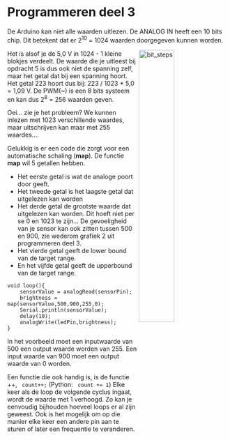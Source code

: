 # Programmeren deel 3

De Arduino kan niet alle waarden uitlezen. 
De ANALOG IN heeft een 10 bits chip. 
Dit betekent dat er 2<sup>10</sup> = 1024 waarden doorgegeven kunnen worden. 
<p>
  <img align="right" src="../../../figures/arduino/programmeren3/Picture7.jpg" width="40%" title="bit_steps">
</p>

Het is alsof je de 5,0 V in 1024 - 1 kleine blokjes verdeelt. 
De waarde die je uitleest bij opdracht 5 is dus ook niet de spanning zelf, maar het getal dat bij een spanning hoort. 
Het getal 223 hoort dus bij: 223 / 1023 * 5,0 = 1,09 V. 
De PWM(~) is een 8 bits systeem en kan dus 2<sup>8</sup> = 256 waarden geven.

Oei… zie je het probleem? 
We kunnen inlezen met 1023 verschillende waardes, maar uitschrijven kan maar met 255 waardes…. 

Gelukkig is er een code die zorgt voor een automatische schaling (**map**). 
De functie **map** wil 5 getallen hebben. 
- Het eerste getal is wat de analoge poort door geeft. 
- Het tweede getal is het laagste getal dat uitgelezen kan worden
- Het derde getal de grootste waarde dat uitgelezen kan worden. Dit hoeft niet per se 0 en 1023 te zijn… 
  De gevoeligheid van je sensor kan ook zitten tussen 500 en 900, zie wederom grafiek 2 uit programmeren deel 3. 
- Het vierde getal geeft de lower bound van de target range. 
- En het vijfde getal geeft de upperbound van de target range. 

```
void loop(){
    sensorValue = analogRead(sensorPin);
    brightness = map(sensorValue,500,900,255,0);
    Serial.println(sensorValue);
    delay(10);
    analogWrite(ledPin,brightness);
}
```

In het voorbeeld moet een inputwaarde van 500 een output waarde worden van 255. 
Een input waarde van 900 moet een output waarde van 0 worden.

Een functie die ook handig is, is de functie ++, ``` count++;``` (Python: ``` count += 1```)
Elke keer als de loop de volgende cyclus ingaat, wordt de waarde met 1 verhoogd. 
Zo kan je eenvoudig bijhouden hoeveel loops er al zijn geweest. 
Ook is het mogelijk om op die manier elke keer een andere pin aan te sturen of later een frequentie te veranderen.